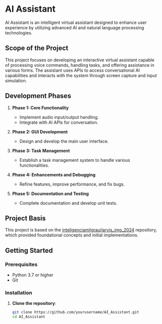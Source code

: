 # AI Assistant

AI Assistant is an intelligent virtual assistant designed to enhance user experience by utilizing advanced AI and natural language processing technologies.

## Scope of the Project

This project focuses on developing an interactive virtual assistant capable of processing voice commands, handling tasks, and offering assistance in various forms. The assistant uses APIs to access conversational AI capabilities and interacts with the system through screen capture and input simulation.

## Development Phases

1. **Phase 1: Core Functionality**
   - Implement audio input/output handling.
   - Integrate with AI APIs for conversation.

2. **Phase 2: GUI Development**
   - Design and develop the main user interface.

3. **Phase 3: Task Management**
   - Establish a task management system to handle various functionalities.

4. **Phase 4: Enhancements and Debugging**
   - Refine features, improve performance, and fix bugs.

5. **Phase 5: Documentation and Testing**
   - Complete documentation and develop unit tests.

## Project Basis

This project is based on the [inteligenciamilgrau/jarvis_img_2024](https://github.com/inteligenciamilgrau/jarvis_img_2024) repository, which provided foundational concepts and initial implementations.

## Getting Started

### Prerequisites

- Python 3.7 or higher
- Git

### Installation

1. **Clone the repository**:
   ```bash
   git clone https://github.com/yourusername/AI_Assistant.git
   cd AI_Assistant
